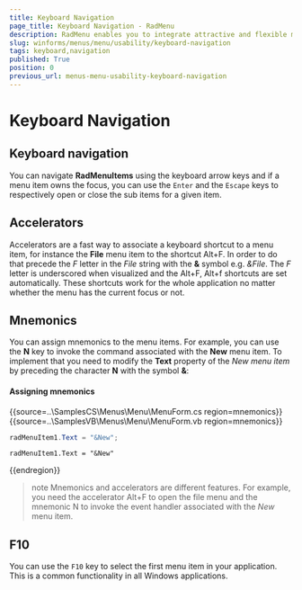 ```yaml
---
title: Keyboard Navigation
page_title: Keyboard Navigation - RadMenu
description: RadMenu enables you to integrate attractive and flexible menus on Forms within your Windows applications.
slug: winforms/menus/menu/usability/keyboard-navigation
tags: keyboard,navigation
published: True
position: 0
previous_url: menus-menu-usability-keyboard-navigation
---
```


# Keyboard Navigation

## Keyboard navigation

You can navigate **RadMenuItems** using the keyboard arrow keys and if a menu item owns the focus, you can use the `Enter` and the `Escape` keys to respectively open or close the sub items for a given item. 

## Accelerators

Accelerators are a fast way to associate a keyboard shortcut to a menu item, for instance the **File** menu item to the shortcut Alt+F. In order to do that precede the *F* letter in the *File* string with the **&** symbol e.g. *&File*. The *F* letter is underscored when visualized and the Alt+F, Alt+f shortcuts are set automatically. These shortcuts work for the whole application no matter whether the menu has the current focus or not. 

## Mnemonics 

You can assign mnemonics to the menu items. For example, you can use the __N__ key to invoke the command associated with the __New__ menu item. To implement that you need to modify the __Text__ property of the *New menu item* by preceding the character __N__ with the symbol __&__:

#### Assigning mnemonics

{{source=..\SamplesCS\Menus\Menu\MenuForm.cs region=mnemonics}} 
{{source=..\SamplesVB\Menus\Menu\MenuForm.vb region=mnemonics}} 

````C#
radMenuItem1.Text = "&New";

````
````VB.NET
radMenuItem1.Text = "&New"

````

{{endregion}} 

>note Mnemonics and accelerators are different features. For example, you need the accelerator Alt+F to open the file menu and the mnemonic N to invoke the event handler associated with the *New* menu item.
>

## F10

You can use the `F10` key to select the first menu item in your application. This is a common functionality in all Windows applications.
